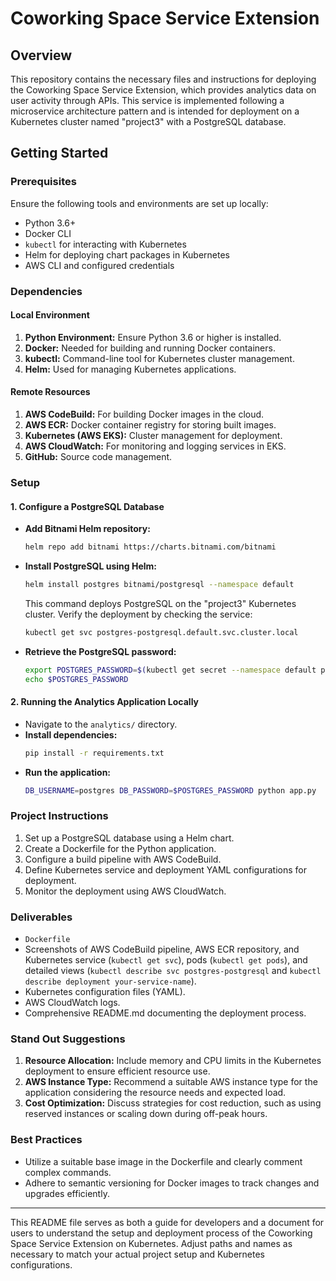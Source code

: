 # Coworking Space Service Extension

## Overview

This repository contains the necessary files and instructions for deploying the Coworking Space Service Extension, which provides analytics data on user activity through APIs. This service is implemented following a microservice architecture pattern and is intended for deployment on a Kubernetes cluster named "project3" with a PostgreSQL database.

## Getting Started

### Prerequisites

Ensure the following tools and environments are set up locally:

- Python 3.6+
- Docker CLI
- `kubectl` for interacting with Kubernetes
- Helm for deploying chart packages in Kubernetes
- AWS CLI and configured credentials

### Dependencies

#### Local Environment

1. **Python Environment:** Ensure Python 3.6 or higher is installed.
2. **Docker:** Needed for building and running Docker containers.
3. **kubectl:** Command-line tool for Kubernetes cluster management.
4. **Helm:** Used for managing Kubernetes applications.

#### Remote Resources

1. **AWS CodeBuild:** For building Docker images in the cloud.
2. **AWS ECR:** Docker container registry for storing built images.
3. **Kubernetes (AWS EKS):** Cluster management for deployment.
4. **AWS CloudWatch:** For monitoring and logging services in EKS.
5. **GitHub:** Source code management.

### Setup

#### 1. Configure a PostgreSQL Database

- **Add Bitnami Helm repository:**
  ```bash
  helm repo add bitnami https://charts.bitnami.com/bitnami
  ```
- **Install PostgreSQL using Helm:**
  ```bash
  helm install postgres bitnami/postgresql --namespace default
  ```
  This command deploys PostgreSQL on the "project3" Kubernetes cluster. Verify the deployment by checking the service:
  ```bash
  kubectl get svc postgres-postgresql.default.svc.cluster.local
  ```
- **Retrieve the PostgreSQL password:**
  ```bash
  export POSTGRES_PASSWORD=$(kubectl get secret --namespace default postgres-postgresql -o jsonpath="{.data.postgres-password}" | base64 --decode)
  echo $POSTGRES_PASSWORD
  ```

#### 2. Running the Analytics Application Locally

- Navigate to the `analytics/` directory.
- **Install dependencies:**
  ```bash
  pip install -r requirements.txt
  ```
- **Run the application:**
  ```bash
  DB_USERNAME=postgres DB_PASSWORD=$POSTGRES_PASSWORD python app.py
  ```

### Project Instructions

1. Set up a PostgreSQL database using a Helm chart.
2. Create a Dockerfile for the Python application.
3. Configure a build pipeline with AWS CodeBuild.
4. Define Kubernetes service and deployment YAML configurations for deployment.
5. Monitor the deployment using AWS CloudWatch.

### Deliverables

- `Dockerfile`
- Screenshots of AWS CodeBuild pipeline, AWS ECR repository, and Kubernetes service (`kubectl get svc`), pods (`kubectl get pods`), and detailed views (`kubectl describe svc postgres-postgresql` and `kubectl describe deployment your-service-name`).
- Kubernetes configuration files (YAML).
- AWS CloudWatch logs.
- Comprehensive README.md documenting the deployment process.

### Stand Out Suggestions

1. **Resource Allocation:** Include memory and CPU limits in the Kubernetes deployment to ensure efficient resource use.
2. **AWS Instance Type:** Recommend a suitable AWS instance type for the application considering the resource needs and expected load.
3. **Cost Optimization:** Discuss strategies for cost reduction, such as using reserved instances or scaling down during off-peak hours.

### Best Practices

- Utilize a suitable base image in the Dockerfile and clearly comment complex commands.
- Adhere to semantic versioning for Docker images to track changes and upgrades efficiently.

---

This README file serves as both a guide for developers and a document for users to understand the setup and deployment process of the Coworking Space Service Extension on Kubernetes. Adjust paths and names as necessary to match your actual project setup and Kubernetes configurations.
